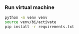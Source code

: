 ### Run virtual machine
```bash
python -m venv venv
source venv/bi/activate
pip install -r requirements.txt
```

